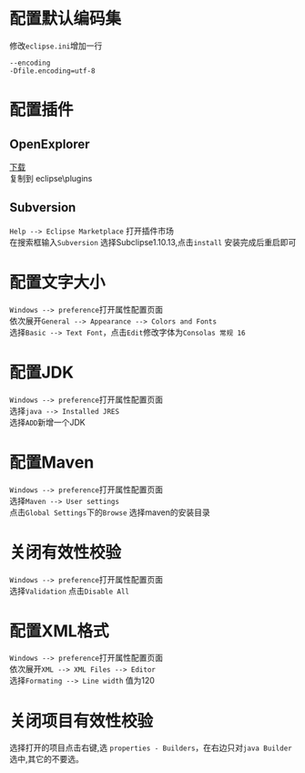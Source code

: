 
# 配置默认编码集
修改`eclipse.ini`增加一行<br>
```
--encoding
-Dfile.encoding=utf-8
```

# 配置插件
## OpenExplorer
[下载](https://github.com/samsonw/OpenExplorer/downloads) <br>
复制到 eclipse\plugins

## Subversion
`Help --> Eclipse Marketplace` 打开插件市场<br>
在搜索框输入`Subversion` 选择Subclipse1.10.13,点击`install` 安装完成后重启即可<br>

# 配置文字大小
 `Windows --> preference`打开属性配置页面<br>
 依次展开`General --> Appearance --> Colors and Fonts`<br>
 选择`Basic --> Text Font`，点击`Edit`修改字体为`Consolas 常规 16`<br>
 
# 配置JDK
`Windows --> preference`打开属性配置页面<br>
选择`java --> Installed JRES` <br>
选择`ADD`新增一个JDK<br>

# 配置Maven
`Windows --> preference`打开属性配置页面<br>
选择`Maven --> User settings` <br>
点击`Global Settings`下的`Browse` 选择maven的安装目录<br>

# 关闭有效性校验
`Windows --> preference`打开属性配置页面<br>
选择`Validation`  点击`Disable All`<br>


# 配置XML格式
`Windows --> preference`打开属性配置页面<br>
 依次展开`XML --> XML Files --> Editor`<br>
 选择`Formating --> Line width` 值为120


# 关闭项目有效性校验
选择打开的项目点击右键,选 `properties - Builders`，在右边只对`java Builder`选中,其它的不要选。
